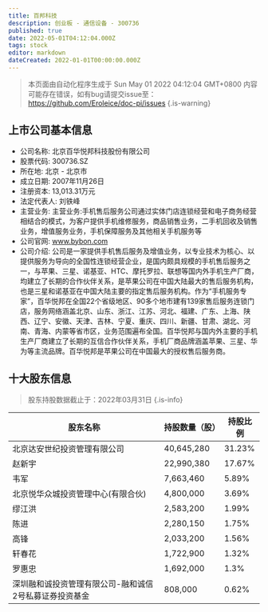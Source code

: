 ```yaml
---
title: 百邦科技
description: 创业板 - 通信设备 - 300736
published: true
date: 2022-05-01T04:12:04.000Z
tags: stock
editor: markdown
dateCreated: 2022-01-01T00:00:00.000Z
---
```


> 本页面由自动化程序生成于 Sun May 01 2022 04:12:04 GMT+0800
> 内容可能存在错误，如有bug请提交issue至：https://github.com/Eroleice/doc-pi/issues
{.is-warning}

## 上市公司基本信息
- 公司名称: 北京百华悦邦科技股份有限公司
- 股票代码: 300736.SZ
- 所在地: 北京 - 北京市
- 成立日期: 2007年11月26日
- 注册资本: 13,013.31万元
- 法定代表人: 刘铁峰
- 主营业务: 主营业务:手机售后服务公司通过实体门店连锁经营和电子商务经营相结合的模式，为客户提供手机维修服务，商品销售业务，二手机回收及销售业务，增值服务业务，手机保障服务及其他相关手机服务等
- 公司官网: www.bybon.com
- 公司介绍: 公司是一家提供手机售后服务及增值业务，以专业技术为核心、以提供服务为导向的全国性连锁经营企业，是国内颇具规模的手机售后服务之一，与苹果、三星、诺基亚、HTC、摩托罗拉、联想等国内外手机生产厂商，均建立了长期的合作伙伴关系，是苹果公司在中国大陆最大的售后服务机构，也是三星和诺基亚在中国大陆主要的指定售后服务机构。作为“手机服务专家”，百华悦邦在全国22个省级地区、90多个地市建有139家售后服务连锁门店，服务网络涵盖北京、山东、浙江、江苏、河北、福建、广东、上海、陕西、辽宁、安徽、天津、吉林、宁夏、重庆、四川、新疆、甘肃、湖北、河南、青海、内蒙等省市区，业务范围遍布全国。百华悦邦与国内外主要的手机生产厂商建立了长期的互信合作伙伴关系，手机厂商品牌涵盖苹果、三星、华为等主流品牌。百华悦邦是苹果公司在中国最大的授权售后服务商。


## 十大股东信息
> 股东持股数据截止于：2022年03月31日
{.is-info}

| 股东名称 | 持股数量（股） | 持股比例 |
| --- | --- | --- |
| 北京达安世纪投资管理有限公司 | 40,645,280 | 31.23% |
| 赵新宇 | 22,990,380 | 17.67% |
| 韦军 | 7,663,460 | 5.89% |
| 北京悦华众城投资管理中心(有限合伙) | 4,800,000 | 3.69% |
| 缪江洪 | 2,583,200 | 1.99% |
| 陈进 | 2,280,150 | 1.75% |
| 高锋 | 2,033,200 | 1.56% |
| 轩春花 | 1,722,900 | 1.32% |
| 罗惠忠 | 1,692,000 | 1.3% |
| 深圳融和诚投资管理有限公司-融和诚信2号私募证券投资基金 | 808,000 | 0.62% |




